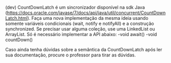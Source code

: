 (dev) CountDownLatch é um sincronizador disponível na sdk Java (https://docs.oracle.com/javase/7/docs/api/java/util/concurrent/CountDownLatch.html). Faça uma nova implementação da mesma ideia usando somente variáveis condicionais (wait, notify e notifyAll) e a construção synchronized. Se precisar usar alguma coleção, use uma LinkedList ou ArrayList. Só é necessário implementar a API abaixo:
    -void await()
    -void countDown()

Caso ainda tenha dúvidas sobre a semântica da CountDownLatch após ler sua documentação, procure o professor para tirar as dúvidas.
